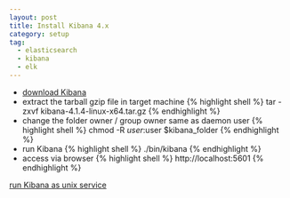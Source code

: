 ```yaml
---
layout: post
title: Install Kibana 4.x
category: setup
tag:
  - elasticsearch
  - kibana
  - elk
---
```


* [download Kibana](https://www.elastic.co/downloads/kibana)
* extract the tarball gzip file in target machine
{% highlight shell %}
tar -zxvf kibana-4.1.4-linux-x64.tar.gz
{% endhighlight %}
* change the folder owner / group owner same as daemon user
{% highlight shell %}
chmod -R $user:$user $kibana_folder
{% endhighlight %}
* run Kibana
{% highlight shell %}
./bin/kibana
{% endhighlight %}
* access via browser
{% highlight shell %}
http://localhost:5601
{% endhighlight %}

[run Kibana as unix service](https://github.com/cjcotton/init-kibana)
